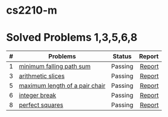 # cs2210-m

# Solved Problems 1,3,5,6,8

|#  | Problems      | Status        | Report  |
|---| ------------- |:-------------:| -----:|
|1 | [minimum falling path sum](https://github.com/maguilar15/cs2210-m/blob/main/minimum_falling_path_sum/P1.py) | Passing | [Report](https://github.com/maguilar15/cs2210-m/blob/main/minimum_falling_path_sum/report.md) |
|3 | [arithmetic slices](https://github.com/maguilar15/cs2210-m/blob/main/arithmetic_slices/P3.py) | Passing | [Report](https://github.com/maguilar15/cs2210-m/blob/main/arithmetic_slices/report.md) |
|5 | [maximum length of a pair chair](https://github.com/maguilar15/cs2210-m/blob/main/maximum_length_of_pair_chair/P5.py) | Passing | [Report](https://github.com/maguilar15/cs2210-m/blob/main/maximum_length_of_pair_chair/report.md) |  
|6 | [integer break](https://github.com/maguilar15/cs2210-m/blob/main/integer_break/P6.py) | Passing |    [Report](https://github.com/maguilar15/cs2210-m/blob/main/integer_break/report.md) | 
|8 | [perfect squares](https://github.com/maguilar15/cs2210-m/blob/main/perfect_squares/P8.py) | Passing| [Report](https://github.com/maguilar15/cs2210-m/blob/main/perfect_squares/report.md) | 
